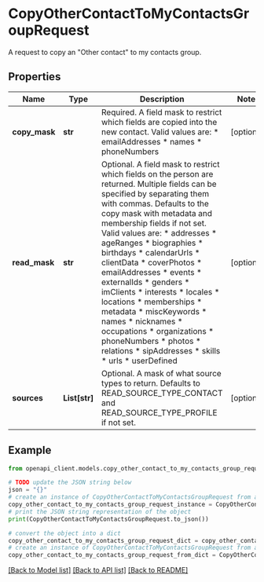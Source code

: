 # CopyOtherContactToMyContactsGroupRequest

A request to copy an \"Other contact\" to my contacts group.

## Properties

Name | Type | Description | Notes
------------ | ------------- | ------------- | -------------
**copy_mask** | **str** | Required. A field mask to restrict which fields are copied into the new contact. Valid values are: * emailAddresses * names * phoneNumbers | [optional] 
**read_mask** | **str** | Optional. A field mask to restrict which fields on the person are returned. Multiple fields can be specified by separating them with commas. Defaults to the copy mask with metadata and membership fields if not set. Valid values are: * addresses * ageRanges * biographies * birthdays * calendarUrls * clientData * coverPhotos * emailAddresses * events * externalIds * genders * imClients * interests * locales * locations * memberships * metadata * miscKeywords * names * nicknames * occupations * organizations * phoneNumbers * photos * relations * sipAddresses * skills * urls * userDefined | [optional] 
**sources** | **List[str]** | Optional. A mask of what source types to return. Defaults to READ_SOURCE_TYPE_CONTACT and READ_SOURCE_TYPE_PROFILE if not set. | [optional] 

## Example

```python
from openapi_client.models.copy_other_contact_to_my_contacts_group_request import CopyOtherContactToMyContactsGroupRequest

# TODO update the JSON string below
json = "{}"
# create an instance of CopyOtherContactToMyContactsGroupRequest from a JSON string
copy_other_contact_to_my_contacts_group_request_instance = CopyOtherContactToMyContactsGroupRequest.from_json(json)
# print the JSON string representation of the object
print(CopyOtherContactToMyContactsGroupRequest.to_json())

# convert the object into a dict
copy_other_contact_to_my_contacts_group_request_dict = copy_other_contact_to_my_contacts_group_request_instance.to_dict()
# create an instance of CopyOtherContactToMyContactsGroupRequest from a dict
copy_other_contact_to_my_contacts_group_request_from_dict = CopyOtherContactToMyContactsGroupRequest.from_dict(copy_other_contact_to_my_contacts_group_request_dict)
```
[[Back to Model list]](../README.md#documentation-for-models) [[Back to API list]](../README.md#documentation-for-api-endpoints) [[Back to README]](../README.md)


